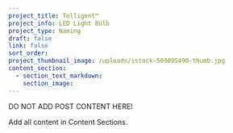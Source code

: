 ```yaml
---
project_title: Telligent™
project_info: LED Light Bulb
project_type: Naming
draft: false
link: false
sort_order:
project_thumbnail_image: /uploads/istock-509095490-thumb.jpg
content_section:
  - section_text_markdown:
    section_image:
---
```



DO NOT ADD POST CONTENT HERE!

Add all content in Content Sections.